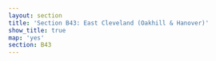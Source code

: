 ```yaml
---
layout: section
title: 'Section B43: East Cleveland (Oakhill & Hanover)'
show_title: true
map: 'yes'
section: B43
---
```

